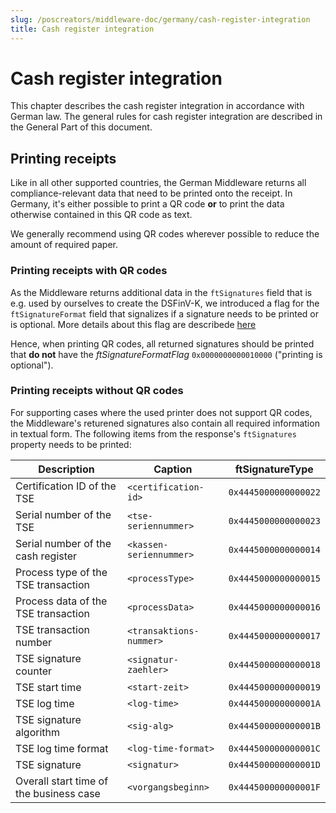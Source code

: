 ```yaml
---
slug: /poscreators/middleware-doc/germany/cash-register-integration
title: Cash register integration
---
```


# Cash register integration

This chapter describes the cash register integration in accordance with German law. The general rules for cash register integration are described in the General Part of this document.

## Printing receipts
Like in all other supported countries, the German Middleware returns all compliance-relevant data that need to be printed onto the receipt. In Germany, it's either possible to print a QR code **or** to print the data otherwise contained in this QR code as text. 

We generally recommend using QR codes wherever possible to reduce the amount of required paper. 

### Printing receipts with QR codes
As the Middleware returns additional data in the `ftSignatures` field that is e.g. used by ourselves to create the DSFinV-K, we introduced a flag for the `ftSignatureFormat` field that signalizes if a signature needs to be printed or is optional. More details about this flag are describede [here](../reference-tables/type-of-signature-ftsignatureformat.md)

Hence, when printing QR codes, all returned signatures should be printed that **do not** have the _ftSignatureFormatFlag_ `0x0000000000010000` ("printing is optional").

### Printing receipts without QR codes
For supporting cases where the used printer does not support QR codes, the Middleware's returened signatures also contain all required information in textual form. The following items from the response's `ftSignatures` property needs to be printed:

| **Description**                         | **Caption**             | **ftSignatureType**  |
| --------------------------------------- | ----------------------- | -------------------- |
| Certification ID of the TSE             | `<certification-id>`    | `0x4445000000000022` |
| Serial number of the TSE                | `<tse-seriennummer>`    | `0x4445000000000023` |
| Serial number of the cash register      | `<kassen-seriennummer>` | `0x4445000000000014` |
| Process type of the TSE transaction     | `<processType>`         | `0x4445000000000015` |
| Process data of the TSE transaction     | `<processData>`         | `0x4445000000000016` |
| TSE transaction number                  | `<transaktions-nummer>` | `0x4445000000000017` |
| TSE signature counter                   | `<signatur-zaehler>`    | `0x4445000000000018` |
| TSE start time                          | `<start-zeit>`          | `0x4445000000000019` |
| TSE log time                            | `<log-time>`            | `0x444500000000001A` |
| TSE signature algorithm                 | `<sig-alg>`             | `0x444500000000001B` |
| TSE log time format                     | `<log-time-format>`     | `0x444500000000001C` |
| TSE signature                           | `<signatur>`            | `0x444500000000001D` |
| Overall start time of the business case | `<vorgangsbeginn>`      | `0x444500000000001F` |
